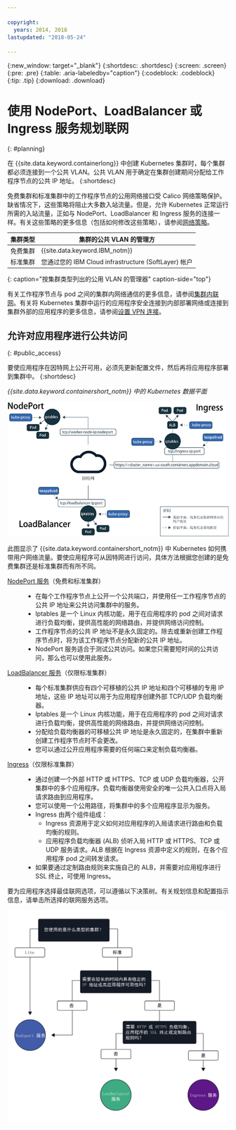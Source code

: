 ```yaml
---

copyright:
  years: 2014, 2018
lastupdated: "2018-05-24"

---
```


{:new_window: target="_blank"}
{:shortdesc: .shortdesc}
{:screen: .screen}
{:pre: .pre}
{:table: .aria-labeledby="caption"}
{:codeblock: .codeblock}
{:tip: .tip}
{:download: .download}



# 使用 NodePort、LoadBalancer 或 Ingress 服务规划联网
{: #planning}

在 {{site.data.keyword.containerlong}} 中创建 Kubernetes 集群时，每个集群都必须连接到一个公共 VLAN。公共 VLAN 用于确定在集群创建期间分配给工作程序节点的公共 IP 地址。
{:shortdesc}

免费集群和标准集群中的工作程序节点的公用网络接口受 Calico 网络策略保护。缺省情况下，这些策略将阻止大多数入站流量。但是，允许 Kubernetes 正常运行所需的入站流量，正如与 NodePort、LoadBalancer 和 Ingress 服务的连接一样。有关这些策略的更多信息（包括如何修改这些策略），请参阅[网络策略](cs_network_policy.html#network_policies)。

|集群类型|集群的公共 VLAN 的管理方|
|------------|------------------------------------------|
|免费集群|{{site.data.keyword.IBM_notm}}|
|标准集群|您通过您的 IBM Cloud infrastructure (SoftLayer) 帐户|
{: caption="按集群类型列出的公用 VLAN 的管理器" caption-side="top"}

有关工作程序节点与 pod 之间的集群内网络通信的更多信息，请参阅[集群内联网](cs_secure.html#in_cluster_network)。有关将 Kubernetes 集群中运行的应用程序安全连接到内部部署网络或连接到集群外部的应用程序的更多信息，请参阅[设置 VPN 连接](cs_vpn.html)。

## 允许对应用程序进行公共访问
{: #public_access}

要使应用程序在因特网上公开可用，必须先更新配置文件，然后再将应用程序部署到集群中。
{:shortdesc}

*{{site.data.keyword.containershort_notm}} 中的 Kubernetes 数据平面*

![{{site.data.keyword.containerlong_notm}} Kubernetes 体系结构](images/networking.png)

此图显示了 {{site.data.keyword.containershort_notm}} 中 Kubernetes 如何携带用户网络流量。要使应用程序可从因特网进行访问，具体方法根据您创建的是免费集群还是标准集群而有所不同。

<dl>
<dt><a href="cs_nodeport.html#planning" target="_blank">NodePort 服务</a>（免费和标准集群）</dt>
<dd>
 <ul>
  <li>在每个工作程序节点上公开一个公共端口，并使用任一工作程序节点的公共 IP 地址来公共访问集群中的服务。</li>
  <li>Iptables 是一个 Linux 内核功能，用于在应用程序的 pod 之间对请求进行负载均衡，提供高性能的网络路由，并提供网络访问控制。</li>
  <li>工作程序节点的公共 IP 地址不是永久固定的。除去或重新创建工作程序节点时，将为该工作程序节点分配新的公共 IP 地址。</li>
  <li>NodePort 服务适合于测试公共访问。如果您只需要短时间的公共访问，那么也可以使用此服务。</li>
 </ul>
</dd>
<dt><a href="cs_loadbalancer.html#planning" target="_blank">LoadBalancer 服务</a>（仅限标准集群）</dt>
<dd>
 <ul>
  <li>每个标准集群供应有四个可移植的公共 IP 地址和四个可移植的专用 IP 地址，这些 IP 地址可以用于为应用程序创建外部 TCP/UDP 负载均衡器。</li>
  <li>Iptables 是一个 Linux 内核功能，用于在应用程序的 pod 之间对请求进行负载均衡，提供高性能的网络路由，并提供网络访问控制。</li>
  <li>分配给负载均衡器的可移植公共 IP 地址是永久固定的，在集群中重新创建工作程序节点时不会更改。</li>
  <li>您可以通过公开应用程序需要的任何端口来定制负载均衡器。</li></ul>
</dd>
<dt><a href="cs_ingress.html#planning" target="_blank">Ingress</a>（仅限标准集群）</dt>
<dd>
 <ul>
  <li>通过创建一个外部 HTTP 或 HTTPS、TCP 或 UDP 负载均衡器，公开集群中的多个应用程序。负载均衡器使用安全的唯一公共入口点将入局请求路由到应用程序。</li>
  <li>您可以使用一个公用路径，将集群中的多个应用程序显示为服务。</li>
  <li>Ingress 由两个组件组成：
   <ul>
    <li>Ingress 资源用于定义如何对应用程序的入局请求进行路由和负载均衡的规则。</li>
    <li>应用程序负载均衡器 (ALB) 侦听入局 HTTP 或 HTTPS、TCP 或 UDP 服务请求。ALB 根据在 Ingress 资源中定义的规则，在各个应用程序 pod 之间转发请求。</li>
   </ul>
  <li>如果要通过定制路由规则来实施自己的 ALB，并需要对应用程序进行 SSL 终止，可使用 Ingress。</li>
 </ul>
</dd></dl>

要为应用程序选择最佳联网选项，可以遵循以下决策树。有关规划信息和配置指示信息，请单击所选择的联网服务选项。

<img usemap="#networking_map" border="0" class="image" src="images/networkingdt.png" width="500px" alt="此图像指导您选择应用程序的最佳联网选项。如果此图像未显示，仍可在文档这找到此信息。" style="width:500px;" />
<map name="networking_map" id="networking_map">
<area href="/docs/containers/cs_nodeport.html" alt="Nodeport 服务" shape="circle" coords="52, 283, 45"/>
<area href="/docs/containers/cs_loadbalancer.html" alt="LoadBalancer 服务" shape="circle" coords="247, 419, 44"/>
<area href="/docs/containers/cs_ingress.html" alt="Ingress 服务" shape="circle" coords="445, 420, 45"/>
</map>
